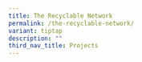 ```yaml
---
title: The Recyclable Network
permalink: /the-recyclable-network/
variant: tiptap
description: ""
third_nav_title: Projects
---
```

